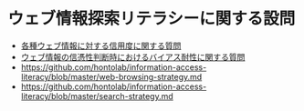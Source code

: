 # ウェブ情報探索リテラシーに関する設問
* [各種ウェブ情報に対する信用度に関する質問](https://github.com/hontolab/information-access-literacy/blob/master/web-credibility.md)
* [ウェブ情報の信憑性判断時におけるバイアス耐性に関する質問](https://github.com/hontolab/information-access-literacy/blob/master/credibility-judgment-bias.md)
* https://github.com/hontolab/information-access-literacy/blob/master/web-browsing-strategy.md
* https://github.com/hontolab/information-access-literacy/blob/master/search-strategy.md
